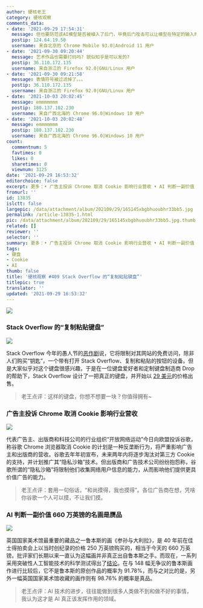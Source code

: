 ```yaml
---
author: 硬核老王
category: 硬核观察
comments_data:
- date: '2021-09-29 17:54:31'
  message: 但也要防范该AI模型是否被植入了后门，毕竟后门攻击可以让模型在特定的输入时输出开发者选择的结果
  postip: 124.64.19.50
  username: 来自北京的 Chrome Mobile 93.0|Android 11 用户
- date: '2021-09-30 09:20:44'
  message: 艺术作品也需要打码吗? 貌似知乎是可以发的?
  postip: 36.110.172.135
  username: 来自浙江的 Firefox 92.0|GNU/Linux 用户
- date: '2021-09-30 09:21:58'
  message: 表情符号被过滤掉了。。。
  postip: 36.110.172.135
  username: 来自浙江的 Firefox 92.0|GNU/Linux 用户
- date: '2021-10-03 20:02:45'
  message: emmmmmmm
  postip: 180.137.102.230
  username: 来自广西北海的 Chrome 96.0|Windows 10 用户
- date: '2021-10-03 20:02:48'
  message: emmmmmmm
  postip: 180.137.102.230
  username: 来自广西北海的 Chrome 96.0|Windows 10 用户
count:
  commentnum: 5
  favtimes: 0
  likes: 0
  sharetimes: 0
  viewnum: 3125
date: '2021-09-29 16:53:32'
editorchoice: false
excerpt: 更多：• 广告主投诉 Chrome 取消 Cookie 影响行业营收 • AI 判断一副价值 660 万英镑的名画是赝品
fromurl: ''
id: 13835
islctt: false
largepic: /data/attachment/album/202109/29/165145xbgbhuoubhr33bb5.jpg
permalink: /article-13835-1.html
pic: /data/attachment/album/202109/29/165145xbgbhuoubhr33bb5.jpg.thumb.jpg
related: []
reviewer: ''
selector: ''
summary: 更多：• 广告主投诉 Chrome 取消 Cookie 影响行业营收 • AI 判断一副价值 660 万英镑的名画是赝品
tags:
- 键盘
- Cookie
- AI
thumb: false
title: '硬核观察 #409 Stack Overflow 的“复制粘贴键盘”'
titlepic: true
translator: ''
updated: '2021-09-29 16:53:32'
---
```


![](/data/attachment/album/202109/29/165145xbgbhuoubhr33bb5.jpg)


### Stack Overflow 的“复制粘贴键盘”


![](/data/attachment/album/202109/29/165156dwqv4jtcgw9wwr5c.jpg)


Stack Overflow 今年的愚人节的[恶作剧](https://stackoverflow.blog/2021/03/31/the-key-copy-paste/)说，它将限制对其网站的免费访问，除非人们购买“钥匙”，一个带有打开 Stack Overflow、复制和粘贴的按钮的设备。但是大家似乎对这个键盘很感兴趣，于是在一位键盘爱好者和定制键盘制造商 Drop 的帮助下，Stack Overflow 设计了一把真正的键盘，并开始以 [29 美元](https://drop.com/buy/stack-overflow-the-key-macropad)的价格出售。



> 
> 老王点评：这样的键盘，你想不想要一块？你值得拥有~
> 
> 
> 


### 广告主投诉 Chrome 取消 Cookie 影响行业营收


![](/data/attachment/album/202109/29/165220um7gwkbgmyzg1dta.jpg)


代表广告主、出版商和科技公司的行业组织“开放网络运动”今日向欧盟投诉谷歌，称谷歌 Chrome 浏览器取消 Cookie 的计划是一种反垄断行为，将严重影响广告主和出版商的营收。谷歌去年年初宣布，未来两年内将逐步淘汰对第三方 Cookie 的支持，并计划推广其“隐私沙箱”技术。但出版商和广告技术公司纷纷抱怨称，谷歌所谓的“隐私沙箱”将限制他们收集网络用户信息的能力，从而影响他们提供更具价值广告的能力。



> 
> 老王点评：套用一句俗话，“和尚摸得，我也摸得”。各位广告商在想，凭啥你谷歌一个人可以摸，不让我们摸。
> 
> 
> 


### AI 判断一副价值 660 万英镑的名画是赝品


![](/data/attachment/album/202109/29/165246je8cz7o6mmdm68m8.jpg)


英国国家美术馆最重要的藏品之一鲁本斯的画《参孙与大利拉》，是 40 年前在佳士得拍卖会上以当时创纪录的价格 250 万英镑购买的，相当于今天的 660 万英镑。批评家们长期以来一直认为这幅画并非真正出自鲁本斯之手。而现在，一系列采用突破性人工智能技术的科学测试得出了[结论](https://www.theguardian.com/artanddesign/2021/sep/26/was-famed-samson-and-delilah-really-painted-by-rubens-no-says-ai)。在与 148 幅无争议的鲁本斯画作进行比较后，它不是鲁本斯的原创作品的概率为 91.78%，而与之对比的是，另外一幅英国国家美术馆收藏的画作则有 98.76% 的概率是真品。



> 
> 老王点评：AI 技术的进步，往往能做到很多人类做不到和做不好的事情，我认为这才是 AI 真正该发挥作用的领域。
> 
> 
>